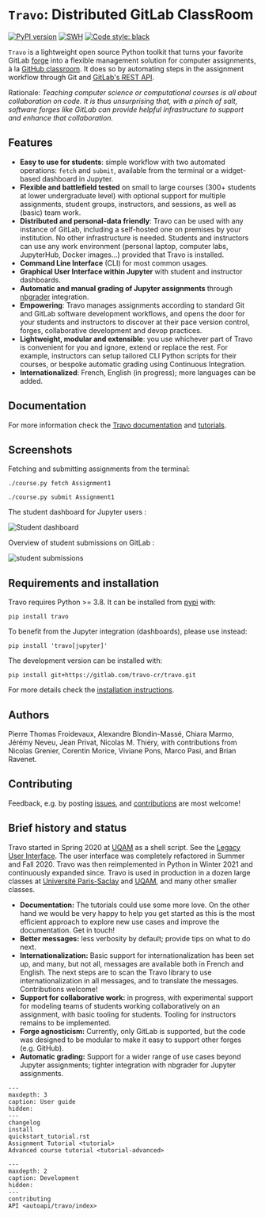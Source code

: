 # `Travo`: Distributed GitLab ClassRoom

[![PyPI version](https://badge.fury.io/py/travo.svg)](https://badge.fury.io/py/travo)
[![SWH](https://archive.softwareheritage.org/badge/origin/https://gitlab.com/travo-cr/travo/)](https://archive.softwareheritage.org/browse/origin/?origin_url=https://gitlab.com/travo-cr/travo)
[![Code style: black](https://img.shields.io/badge/code%20style-black-000000.svg)](https://github.com/psf/black)

`Travo` is a lightweight open source Python toolkit that turns your
favorite GitLab [forge](https://en.wikipedia.org/wiki/Forge_(software))
into a flexible management solution for computer assignments, à la
[GitHub classroom](https://classroom.github.com/). It does so by
automating steps in the assignment workflow through Git and [GitLab's
REST API](https://docs.gitlab.com/ce/api/).

Rationale: *Teaching computer science or computational courses is all
about collaboration on code. It is thus unsurprising that, with a
pinch of salt, software forges like GitLab can provide helpful
infrastructure to support and enhance that collaboration.*

## Features

- **Easy to use for students**: simple workflow with two automated
  operations: `fetch` and `submit`, available from the terminal or a
  widget-based dashboard in Jupyter.
- **Flexible and battlefield tested** on small to large courses (300+
  students at lower undergraduate level) with optional support for
  multiple assignments, student groups, instructors, and sessions, as
  well as (basic) team work.
- **Distributed and personal-data friendly**: Travo can be used with
  any instance of GitLab, including a self-hosted one on premises by
  your institution. No other infrastructure is needed. Students and
  instructors can use any work environment (personal laptop, computer
  labs, JupyterHub, Docker images...) provided that Travo is
  installed.
- **Command Line Interface** (CLI) for most common usages.
- **Graphical User Interface within Jupyter** with student and
  instructor dashboards.
- **Automatic and manual grading of Jupyter assignments** through
  [nbgrader](https://nbgrader.readthedocs.io/) integration.
- **Empowering**: Travo manages assignments according to standard Git
  and GitLab software development workflows, and opens the door for
  your students and instructors to discover at their pace version
  control, forges, collaborative development and devop practices.
- **Lightweight, modular and extensible**: you use whichever part of
  Travo is convenient for you and ignore, extend or replace the
  rest. For example, instructors can setup tailored CLI Python scripts
  for their courses, or bespoke automatic grading using Continuous
  Integration.
- **Internationalized**: French, English (in progress); more languages
  can be added.

## Documentation

For more information check the
[Travo documentation](https://travo-cr.gitlab.io/travo/) and
[tutorials](tutorial).

## Screenshots

Fetching and submitting assignments from the terminal:

```shell
./course.py fetch Assignment1
```

```shell
./course.py submit Assignment1
```

The student dashboard for Jupyter users :

![Student dashboard](talks/student_dashboard.png)

Overview of student submissions on GitLab :

![student submissions](talks/vue-soumissions-groupe.png)

## Requirements and installation

Travo requires Python >= 3.8. It can be installed from
[pypi](https://pypi.org/) with:

    pip install travo

To benefit from the Jupyter integration (dashboards), please use
instead:

    pip install 'travo[jupyter]'

The development version can be installed with:

    pip install git+https://gitlab.com/travo-cr/travo.git

For more details check the
[installation instructions](install).

## Authors

Pierre Thomas Froidevaux, Alexandre Blondin-Massé, Chiara Marmo,
Jérémy Neveu, Jean Privat, Nicolas M. Thiéry, with contributions from
Nicolas Grenier, Corentin Morice, Viviane Pons, Marco Pasi, and Brian
Ravenet.

## Contributing

Feedback, e.g. by posting
[issues](https://gitlab.com/travo-cr/travo/-/issues), and
[contributions](https://travo-cr.gitlab.io/travo/contributing.html) are most welcome!

## Brief history and status

Travo started in Spring 2020 at [UQAM](https://uqam.ca/) as a shell
script. See the [Legacy User
Interface](https://gitlab.info.uqam.ca/travo/travo-legacy). The user
interface was completely refactored in Summer and Fall 2020. Travo was
then reimplemented in Python in Winter 2021 and continuously expanded
since. Travo is used in production in a dozen large classes at
[Université Paris-Saclay](https://universite-paris-saclay.fr/) and
[UQAM](https://uqam.ca/), and many other smaller classes.

- **Documentation:** The tutorials could use some more love. On the
  other hand we would be very happy to help you get started as this is
  the most efficient approach to explore new use cases and improve the
  documentation. Get in touch!
- **Better messages:** less verbosity by default; provide tips on what
  to do next.
- **Internationalization:** Basic support for internationalization has
  been set up, and many, but not all, messages are available both in
  French and English. The next steps are to scan the Travo library to
  use internationalization in all messages, and to translate the
  messages. Contributions welcome!
- **Support for collaborative work:** in progress, with experimental
  support for modeling teams of students working collaboratively on an
  assignment, with basic tooling for students. Tooling for instructors
  remains to be implemented.
- **Forge agnosticism:** Currently, only GitLab is supported, but the
  code was designed to be modular to make it easy to support other
  forges (e.g. GitHub).
- **Automatic grading:** Support for a wider range of use cases beyond
  Jupyter assignments; tighter integration with nbgrader for Jupyter
  assignments.

```{toctree}
---
maxdepth: 3
caption: User guide
hidden:
---
changelog
install
quickstart_tutorial.rst
Assignment Tutorial <tutorial>
Advanced course tutorial <tutorial-advanced>
```
```{toctree}
---
maxdepth: 2
caption: Development
hidden:
---
contributing
API <autoapi/travo/index>
```
